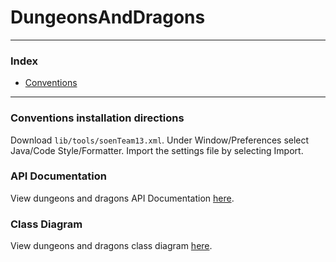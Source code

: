 # DungeonsAndDragons
***
### Index
- [Conventions](https://github.com/prasadamsaiteja/DungeonsAndDragons/wiki/Conventions)

***
### Conventions installation directions

Download `lib/tools/soenTeam13.xml`. Under Window/Preferences select Java/Code Style/Formatter. Import the settings file by selecting Import.

### API Documentation

View dungeons and dragons API Documentation [here](https://dungeons-and-dragons.000webhostapp.com/).

### Class Diagram

View dungeons and dragons class diagram [here](https://github.com/prasadamsaiteja/DungeonsAndDragons/blob/master/img/class%20diagram.png).
